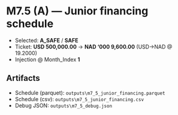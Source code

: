 # M7.5 (A) — Junior financing schedule

- Selected: **A_SAFE** / **SAFE**
- Ticket: **USD 500,000.00** → **NAD ‘000 9,600.00** (USD→NAD @ 19.2000)
- Injection @ Month_Index **1**

## Artifacts
- Schedule (parquet): `outputs\m7_5_junior_financing.parquet`
- Schedule (csv): `outputs\m7_5_junior_financing.csv`
- Debug JSON: `outputs\m7_5_debug.json`